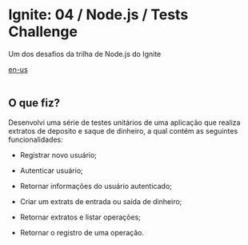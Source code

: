 <div valing="top">
  <h1>Ignite: 04 / Node.js / Tests Challenge</h1>
  <p>Um dos desafios da trilha de Node.js do Ignite</p>
  <nav>
    <div id="repository-buttons"/>
    <a class="navigation-link disabled" href="https://github.com/L-Marcel/ignite-04-nodejs-tests-challenge/blob/main/README.en-US.md" target="__blank__">
      en-us
    </a>
  </nav>
</div>

<br/>

<div id="grid">
  <div id="grid-item">
    <h2>O que <span>fiz</span>?</h2>
    <p>Desenvolvi uma série de testes unitários de uma aplicação que realiza extratos de deposito e saque de dinheiro, a qual contém as seguintes funcionalidades:</p>
    <ul>
      <li id="checked"><p>Registrar novo usuário;</p></li>
      <li id="checked"><p>Autenticar usuário;</p></li>
      <li id="checked"><p>Retornar informações do usuário autenticado;</p></li>
      <li id="checked"><p>Criar um extrats de entrada ou saída de dinheiro;</p></li>
      <li id="checked"><p>Retornar extratos e listar operações;</p></li>
      <li id="checked"><p>Retornar o registro de uma operação.</p></li>
    </ul>
  </div>
</div>
